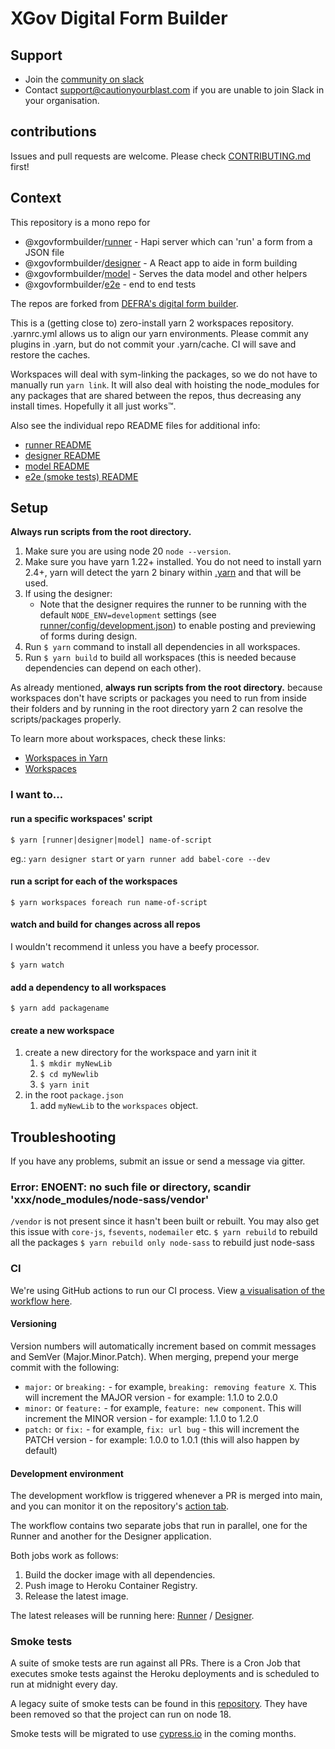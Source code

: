 # XGov Digital Form Builder

## Support

- Join the [community on slack](https://join.slack.com/t/xgov-digital-form-bld/shared_invite/zt-xn5ltztf-3_oBzZaziV4sCpDDOGuP6Q)
- Contact [support@cautionyourblast.com](mailto:support@cautionyourblast.com) if you are unable to join Slack in your organisation.

## contributions

Issues and pull requests are welcome. Please check [CONTRIBUTING.md](./CONTRIBUTING.md) first!

## Context

This repository is a mono repo for

- @xgovformbuilder/[runner](https://github.com/XGovFormBuilder/digital-form-builder/tree/main/runner) - Hapi server which can 'run' a form from a JSON file
- @xgovformbuilder/[designer](https://github.com/XGovFormBuilder/digital-form-builder/tree/main/designer) - A React app to aide in form building
- @xgovformbuilder/[model](https://github.com/XGovFormBuilder/digital-form-builder/tree/main/model) - Serves the data model and other helpers
- @xgovformbuilder/[e2e](https://github.com/XGovFormBuilder/digital-form-builder/tree/main/model) - end to end tests

The repos are forked from [DEFRA's digital form builder](https://github.com/DEFRA/digital-form-builder).

This is a (getting close to) zero-install yarn 2 workspaces repository. .yarnrc.yml allows us to align our yarn environments. Please commit any plugins in .yarn, but do not commit your .yarn/cache. CI will save and restore the caches.

Workspaces will deal with sym-linking the packages, so we do not have to manually run `yarn link`.
It will also deal with hoisting the node_modules for any packages that are shared between the repos, thus decreasing any install times. Hopefully it all just works™️.

Also see the individual repo README files for additional info:

- [runner README](https://github.com/XGovFormBuilder/digital-form-builder/tree/main/runner/README.md)
- [designer README](https://github.com/XGovFormBuilder/digital-form-builder/tree/main/designer/README.md)
- [model README](https://github.com/XGovFormBuilder/digital-form-builder/tree/main/model/README.md)
- [e2e (smoke tests) README](https://github.com/XGovFormBuilder/digital-form-builder/tree/main/e2e/README.md)

## Setup

**Always run scripts from the root directory.**

1. Make sure you are using node 20 `node --version`.
2. Make sure you have yarn 1.22+ installed. You do not need to install yarn 2.4+, yarn will detect the yarn 2 binary within [.yarn](./.yarn) and that will be used.
3. If using the designer:
   - Note that the designer requires the runner to be running with the default `NODE_ENV=development` settings (see [runner/config/development.json](https://github.com/XGovFormBuilder/digital-form-builder/tree/main/runner/config/development.json)) to enable posting and previewing of forms during design.
4. Run `$ yarn` command to install all dependencies in all workspaces.
5. Run `$ yarn build` to build all workspaces (this is needed because dependencies can depend on each other).

As already mentioned, **always run scripts from the root directory.** because workspaces don't have scripts or packages you need to run from inside their folders and by running in the root directory yarn 2 can resolve the scripts/packages properly.

To learn more about workspaces, check these links:

- [Workspaces in Yarn](https://classic.yarnpkg.com/blog/2017/08/02/introducing-workspaces/)
- [Workspaces](https://classic.yarnpkg.com/en/docs/workspaces)

### I want to...

#### run a specific workspaces' script

`$ yarn [runner|designer|model] name-of-script`

eg.: `yarn designer start` or `yarn runner add babel-core --dev`

#### run a script for each of the workspaces

`$ yarn workspaces foreach run name-of-script`

#### watch and build for changes across all repos

I wouldn't recommend it unless you have a beefy processor.

`$ yarn watch`

#### add a dependency to all workspaces

`$ yarn add packagename`

#### create a new workspace

1. create a new directory for the workspace and yarn init it
   1. `$ mkdir myNewLib`
   2. `$ cd myNewlib`
   3. `$ yarn init`
2. in the root `package.json`
   1. add `myNewLib` to the `workspaces` object.

## Troubleshooting

If you have any problems, submit an issue or send a message via gitter.

### Error: ENOENT: no such file or directory, scandir 'xxx/node_modules/node-sass/vendor'

`/vendor` is not present since it hasn't been built or rebuilt. You may also get this issue with `core-js`, `fsevents`, `nodemailer` etc.
`$ yarn rebuild` to rebuild all the packages
`$ yarn rebuild only node-sass` to rebuild just node-sass

### CI

We're using GitHub actions to run our CI process. View [a visualisation of the workflow here](https://lucid.app/lucidchart/invitations/accept/inv_74e30928-4106-49da-b75c-7a6291b225f4).

#### Versioning

Version numbers will automatically increment based on commit messages and SemVer (Major.Minor.Patch). When merging, prepend your merge commit with the following:

- `major:` or `breaking:` - for example, `breaking: removing feature X`. This will increment the MAJOR version - for example: 1.1.0 to 2.0.0
- `minor:` or `feature:` - for example, `feature: new component`. This will increment the MINOR version - for example: 1.1.0 to 1.2.0
- `patch:` or `fix:` - for example, `fix: url bug` - this will increment the PATCH version - for example: 1.0.0 to 1.0.1 (this will also happen by default)

#### Development environment

The development workflow is triggered whenever a PR is merged into main, and you can monitor it on the repository's [action tab](https://github.com/XGovFormBuilder/digital-form-builder/actions).

The workflow contains two separate jobs that run in parallel, one for the Runner and another for the Designer application.

Both jobs work as follows:

1. Build the docker image with all dependencies.
2. Push image to Heroku Container Registry.
3. Release the latest image.

The latest releases will be running here: [Runner](https://digital-form-builder-runner.herokuapp.com) / [Designer](https://digital-form-builder-designer.herokuapp.com).

### Smoke tests

A suite of smoke tests are run against all PRs. There is a Cron Job that executes smoke tests against the Heroku deployments and is scheduled to run at midnight every day.

A legacy suite of smoke tests can be found in this [repository](https://github.com/XGovFormBuilder/digital-form-builder-legacy-smoke-tests). They have been removed so that the project can run on node 18.

Smoke tests will be migrated to use [cypress.io](https://cypress.io) in the coming months.
